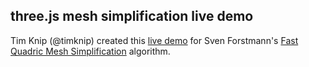 ## three.js mesh simplification live demo

Tim Knip (@timknip) created this [live demo](https://neurolabusc.github.io/simplifyjs/) for Sven Forstmann's [Fast Quadric Mesh Simplification](https://github.com/sp4cerat/Fast-Quadric-Mesh-Simplification) algorithm.